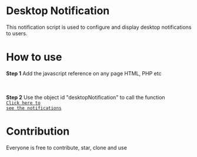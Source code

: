 # Desktop Notification
This notification script is used to configure and display desktop notifications to users.

# How to use
<strong>Step 1</strong>
Add the javascript reference on any page HTML, PHP etc<br>
<code><script type="text/javascript" src="path-to-js/notification.js"></script></code>

<br><br>
<strong>Step 2</strong>
Use the object id "desktopNotification" to call the function<br>
<code><a href="#" id="desktopNotification" class="button">Click here to see the notifications</a></code>

# Contribution
Everyone is free to contribute, star, clone and use

</ol>
